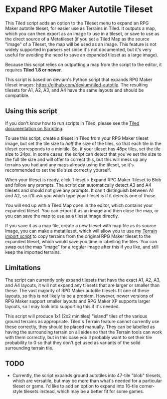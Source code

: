 # Expand RPG Maker Autotile Tileset
This Tiled script adds an option to the Tileset menu to expand an RPG Maker autotile tileset, for easier use as Terrains in Tiled. It outputs a map, which you can then export as an image to use in a tileset, or save to use as the direct source of a Metatileset (if you set a Tiled Map as the source "image" of a Tileset, the map will be used as an image. This feature is not widely supported in parsers yet since it's not documented, but it's very useful for avoiding the need to save an expanded tileset as a large image).

Because this script relies on outputting a map from the script to the editor, it requires **Tiled 1.8 or newer**.

This script is based on devium's Python script that expands RPG Maker tileset images: <https://github.com/devium/tiled-autotile>. The resulting tilesets for A1, A2, A3, and A4 have the same layouts and should be compatible.

## Using this script
If you don't know how to run scripts in Tiled, please see the [Tiled documentation on Scripting](https://doc.mapeditor.org/en/stable/reference/scripting/).

To use this script, create a tileset in Tiled from your RPG Maker tileset image, but set the tile size to *half* the size of the tiles, so that each tile in the tileset corresponds to a minitile. So, if your tileset has 48px tiles, set the tile size to 24px. In some cases, the script can detect that you've set the size to the full tile size and will offer to correct this, but this will mess up any terrains you had and any maps already using the tileset, so it's recommended to set the tile size correctly yourself.

When your tileset is ready, click Tileset > Expand RPG Maker Tileset to Blob and follow any prompts. The script can automatically detect A3 and A4 tilesets and should not give any prompts. It can't distinguish between A1 and A2, so it'll ask you which type your tileset is if it detects one of those.

You will end up with a Tiled Map open in the editor, which contains your expanded tileset. You can export it as an image and then close the map, or you can save the map to use as a tileset image directly.

If you save it as a map file, create a new tileset with map file as its source Image, you can make a metatileset, which will allow you to use my [Terrain import script](https://github.com/eishiya/tiled-scripts/blob/main/ImportMetatileTerrains.js) to copy terrains from the original RPG Maker tileset to the expanded tileset, which would save you time in labelling the tiles. You can swap out the map "image" for a regular image after this if you like, and still keep the imported terrains.

## Limitations
The script can currently only expand tilesets that have the exact A1, A2, A3, and A4 layouts, it will not expand any tilesets that are larger or smaller than these. The vast majority of RPG Maker autotile tilesets fit one of these layouts, so this is not likely to be a problem. However, newer versions of RPG Maker support smaller layouts and RPG Maker XP supports larger layouts, so I may look into supporting this if it's needed.

This script will produce 1x1 (2x2 minitiles) "island" tiles of the various ground terrains as appropriate. Tiled's Terrain feature cannot currently use these correctly, they should be placed manually. They can be labelled as having the surrounding terrain on all sides so that the Terrain tools can work with them correctly, but in this case you'll probably want to set their tile probability to 0 so that they don't get used as variants of the solid surrounding terrain tile.

## TODO
- Currently, the script expands ground autotiles into 47-tile "blob" tilesets, which are versatile, but may be more than what's needed for a particular tileset or game. I'd like to add an option to expand into 16-tile corner-style tilesets instead, which may be a better fit for some games.
